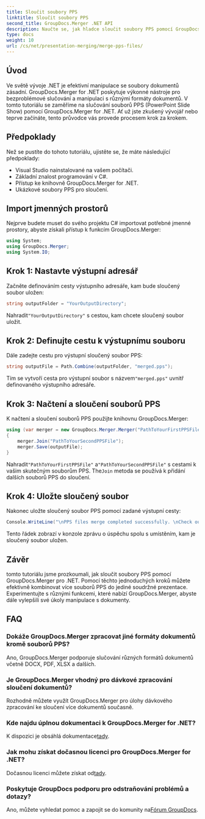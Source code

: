 ```yaml
---
title: Sloučit soubory PPS
linktitle: Sloučit soubory PPS
second_title: GroupDocs.Merger .NET API
description: Naučte se, jak hladce sloučit soubory PPS pomocí GroupDocs.Merger for .NET. Podrobný průvodce s příklady kódu. Vylepšete své dovednosti v manipulaci s dokumenty.
type: docs
weight: 10
url: /cs/net/presentation-merging/merge-pps-files/
---
```

## Úvod
Ve světě vývoje .NET je efektivní manipulace se soubory dokumentů zásadní. GroupDocs.Merger for .NET poskytuje výkonné nástroje pro bezproblémové slučování a manipulaci s různými formáty dokumentů. V tomto tutoriálu se zaměříme na slučování souborů PPS (PowerPoint Slide Show) pomocí GroupDocs.Merger for .NET. Ať už jste zkušený vývojář nebo teprve začínáte, tento průvodce vás provede procesem krok za krokem.
## Předpoklady
Než se pustíte do tohoto tutoriálu, ujistěte se, že máte následující předpoklady:
- Visual Studio nainstalované na vašem počítači.
- Základní znalost programování v C#.
- Přístup ke knihovně GroupDocs.Merger for .NET.
- Ukázkové soubory PPS pro sloučení.

## Import jmenných prostorů
Nejprve budete muset do svého projektu C# importovat potřebné jmenné prostory, abyste získali přístup k funkcím GroupDocs.Merger:
```csharp
using System; 
using GroupDocs.Merger;
using System.IO;
```
## Krok 1: Nastavte výstupní adresář
Začněte definováním cesty výstupního adresáře, kam bude sloučený soubor uložen:
```csharp
string outputFolder = "YourOutputDirectory";
```
 Nahradit`"YourOutputDirectory"` s cestou, kam chcete sloučený soubor uložit.
## Krok 2: Definujte cestu k výstupnímu souboru
Dále zadejte cestu pro výstupní sloučený soubor PPS:
```csharp
string outputFile = Path.Combine(outputFolder, "merged.pps");
```
 Tím se vytvoří cesta pro výstupní soubor s názvem`"merged.pps"` uvnitř definovaného výstupního adresáře.
## Krok 3: Načtení a sloučení souborů PPS
K načtení a sloučení souborů PPS použijte knihovnu GroupDocs.Merger:
```csharp
using (var merger = new GroupDocs.Merger.Merger("PathToYourFirstPPSFile"))
{
    merger.Join("PathToYourSecondPPSFile");
    merger.Save(outputFile);
}
```
 Nahradit`"PathToYourFirstPPSFile"` a`"PathToYourSecondPPSFile"` s cestami k vašim skutečným souborům PPS. The`Join` metoda se používá k přidání dalších souborů PPS do sloučení.
## Krok 4: Uložte sloučený soubor
Nakonec uložte sloučený soubor PPS pomocí zadané výstupní cesty:
```csharp
Console.WriteLine("\nPPS files merge completed successfully. \nCheck output in {0}", outputFolder);
```
Tento řádek zobrazí v konzole zprávu o úspěchu spolu s umístěním, kam je sloučený soubor uložen.

## Závěr
tomto tutoriálu jsme prozkoumali, jak sloučit soubory PPS pomocí GroupDocs.Merger pro .NET. Pomocí těchto jednoduchých kroků můžete efektivně kombinovat více souborů PPS do jediné soudržné prezentace. Experimentujte s různými funkcemi, které nabízí GroupDocs.Merger, abyste dále vylepšili své úkoly manipulace s dokumenty.

## FAQ
### Dokáže GroupDocs.Merger zpracovat jiné formáty dokumentů kromě souborů PPS?
Ano, GroupDocs.Merger podporuje slučování různých formátů dokumentů včetně DOCX, PDF, XLSX a dalších.
### Je GroupDocs.Merger vhodný pro dávkové zpracování sloučení dokumentů?
Rozhodně můžete využít GroupDocs.Merger pro úlohy dávkového zpracování ke sloučení více dokumentů současně.
### Kde najdu úplnou dokumentaci k GroupDocs.Merger for .NET?
 K dispozici je obsáhlá dokumentace[tady](https://reference.groupdocs.com/merger/net/).
### Jak mohu získat dočasnou licenci pro GroupDocs.Merger for .NET?
 Dočasnou licenci můžete získat od[tady](https://purchase.groupdocs.com/temporary-license/).
### Poskytuje GroupDocs podporu pro odstraňování problémů a dotazy?
Ano, můžete vyhledat pomoc a zapojit se do komunity na[Fórum GroupDocs](https://forum.groupdocs.com/c/merger/32).
